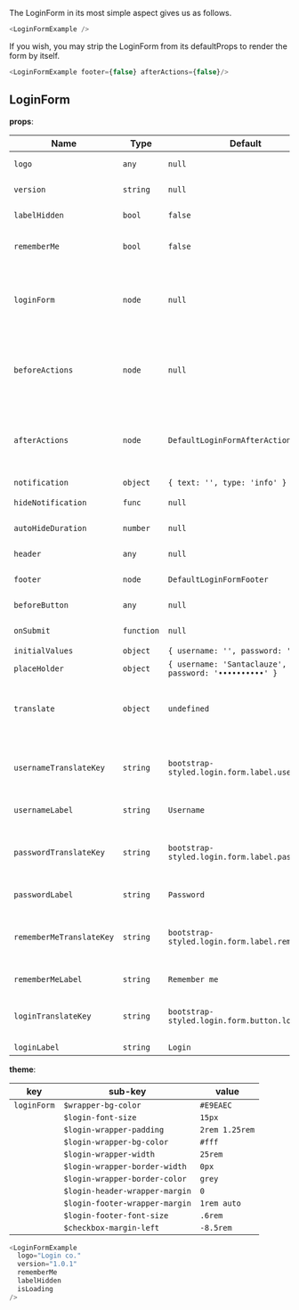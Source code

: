 The LoginForm in its most simple aspect gives us as follows.

```js
<LoginFormExample />
```

If you wish, you may strip the LoginForm from its defaultProps to render the form by itself.

```js
<LoginFormExample footer={false} afterActions={false}/>
```

## LoginForm

**props**:

| Name                | Type       | Default                        | Description               |
|---------------------|------------|--------------------------------|---------------------------|
| `logo`              | `any`      | `null`                           | used under the form title |
| `version`           | `string`   | `null`                           | display the version in the form footer   |
| `labelHidden`       | `bool`     | `false`                          | hide the input labels.   |
| `rememberMe`        | `bool`     | `false`                          | activate the Remember me checkbox   |
| `loginForm`         | `node`     | `null`                           | LoginForm component, should be passed as agurment to the withFormWrapper(), Hoc |
| `beforeActions`     | `node`     | `null`                           | LoginForm component, should be passed as agurment to the withFormWrapper(), Hoc |
| `afterActions`      | `node`     | `DefaultLoginFormAfterActions`                          | LoginForm component, should be passed as agurment to the withFormWrapper(), Hoc |
| `notification`      | `object`   | `{ text: '', type: 'info' }`     | notification system |
| `hideNotification`  | `func`     | `null`                          | function hooked at the closing alert |
| `autoHideDuration`  | `number`   | `null`                          | notification delay before hidding |
| `header`            | `any`      | `null`                           | inserted in the header |
| `footer`            | `node`     | `DefaultLoginFormFooter`                           | inserted in the footer |
| `beforeButton`      | `any`      | `null`                           | inserted before the button |
| `onSubmit`          | `function` | `null`                           | handle onSubmit action    |
| `initialValues`     | `object`   | `{ username: '', password: '' }` | form initial values                 |
| `placeHolder`       | `object`   | `{ username: 'Santaclauze', password: '••••••••••' }` | form initial values                 |
| `translate`         | `object`   | `undefined` | A function that take a translate key as argument and return the translated text |
| `usernameTranslateKey` | `string` | `bootstrap-styled.login.form.label.username` | Username translate key to be used when `prop.translate` is set |
| `usernameLabel`        | `string` | `Username`| Label for username field |
| `passwordTranslateKey` | `string` | `bootstrap-styled.login.form.label.password` | Password translate key to be used when `prop.translate` is set |
| `passwordLabel`        | `string` | `Password` | Label for password field |
| `rememberMeTranslateKey` | `string` | `bootstrap-styled.login.form.label.rememberMe` | Remember me translate key to be used when `prop.translate` is set |
| `rememberMeLabel`      | `string` | `Remember me` | Label for remember me checkbox |
| `loginTranslateKey`    | `string` | `bootstrap-styled.login.form.button.login` | Login translate key to be used `prop.translate` is set |
| `loginLabel`           | `string` | `Login` | Text for login button |


**theme**:

| key         | sub-key                         | value                             |
|-------------|---------------------------------|-----------------------------------|
| `loginForm` | `$wrapper-bg-color`             | `#E9EAEC`                         |
|             | `$login-font-size`              | `15px`                            |
|             | `$login-wrapper-padding`        | `2rem 1.25rem`                    |
|             | `$login-wrapper-bg-color`       | `#fff`                            |
|             | `$login-wrapper-width`          | `25rem`                           |
|             | `$login-wrapper-border-width`   | `0px`                             |
|             | `$login-wrapper-border-color`   | `grey`                            |
|             | `$login-header-wrapper-margin`  | `0`                               |
|             | `$login-footer-wrapper-margin`  | `1rem auto`                       |
|             | `$login-footer-font-size`       | `.6rem`                           |
|             | `$checkbox-margin-left`         | `-8.5rem`                         |
      
```js
<LoginFormExample
  logo="Login co." 
  version="1.0.1"
  rememberMe
  labelHidden
  isLoading
/>
```

